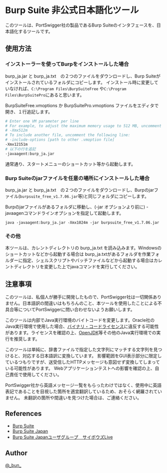 Burp Suite 非公式日本語化ツール
====

このツールは、PortSwigger社の製品であるBurp Suiteのインタフェースを、日本語化するツールです。

## 使用方法

### インストーラーを使ってBurpをインストールした場合

burp_ja.jar と burp_ja.txt　の２つのファイルをダウンロードし、Burp Suiteがインストールされているフォルダにコピーします。
インストール時に変更していなければ、``C:\Program Files\BurpSuiteFree`` や``C:\Program Files\BurpSuitePro``にあると思います。

BurpSuiteFree.vmoptions か BurpSuitePro.vmoptions ファイルをエディタで開き、１行追記します。

```bash
# Enter one VM parameter per line
# For example, to adjust the maximum memory usage to 512 MB, uncomment the following line:
# -Xmx512m
# To include another file, uncomment the following line:
# -include-options [path to other .vmoption file]
-Xmx12151m
# 以下の行を追記
-javaagent:burp_ja.jar
```

通常通り、スタートメニューのショートカット等から起動します。

### Burp Suiteのjarファイルを任意の場所にインストールした場合

burp_ja.jar と burp_ja.txt　の２つのファイルをダウンロードし、Burpのjarファイル(`burpsuite_free_v1.7.06.jar`等)と同じフォルダにコピーします。

Burpのjarファイルがあるフォルダに移動し、(-jar オプションより前に) -javaagenコマンドラインオプションを指定して起動します。

```
java -javaagent:burp_ja.jar -Xmx1024m -jar burpsuite_free_v1.7.06.jar
```

### その他

本ツールは、カレントディレクトリの burp\_ja.txt を読み込みます。Windowsのショートカットなどから起動する場合は burp\_ja.txtがあるフォルダを作業フォルダーに指定、シェルスクリプトやバッチファイルなどから起動する場合はカレントディレクトリを変更した上でjavaコマンドを実行してください。

## 注意事項

このツールは、私個人が勝手に開発したもので、PortSwigger社は一切関係ありません。日本語訳の間違いはもちろんのこと、本ツールを使用したことによる不具合等についてPortSwiggerに問い合わせないようお願いします。

このツールは内部でJava実行環境のバイトコードを変更します。Oracle社のJava実行環境で使用した場合、[バイナリ・コードライセンス](http://www.oracle.com/technetwork/java/javase/terms/license/index.html)に違反する可能性があります。ライセンスを確認の上、[OpenJDK](http://openjdk.java.net/)等その他のJava実行環境での実行を推奨します。

このツールは単純に、辞書ファイルで指定した文字列にマッチする文字列を見つけると、対応する日本語訳に変換しています。
影響範囲をGUI表示部分に限定しているつもりですが、送受信したHTTPメッセージも意図せず変換してしまっている可能性があります。
Webアプリケーションテストへの影響を確認の上、自己責任で使用してください。

PortSwigger社から英語メッセージ一覧をもらったわけではなく、使用中に英語表記であることを目視した箇所を適宜翻訳しているため、おそらく網羅されていません。
未翻訳の箇所や間違いを見つけた場合は、ご連絡ください。

## References

- [Burp Suite](https://portswigger.net/burp/)
- [Burp Suite Japan](https://twitter.com/burpsuitejapan)
- [Burp Suite Japanユーザグループ　サイボウズLive](https://cybozulive.com/join/request/applyNotLogin?key=R602BpyfCD)

## Author

[@\_bun\_](https://twitter.com/_bun_)
